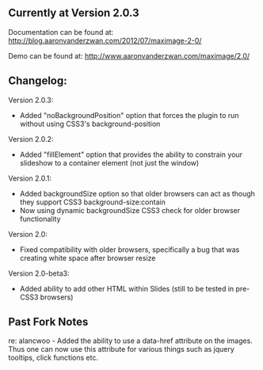 ## Currently at Version 2.0.3

Documentation can be found at:
http://blog.aaronvanderzwan.com/2012/07/maximage-2-0/

Demo can be found at:
http://www.aaronvanderzwan.com/maximage/2.0/

## Changelog:

Version 2.0.3:
* Added "noBackgroundPosition" option that forces the plugin to run without using CSS3's background-position

Version 2.0.2:
* Added "fillElement" option that provides the ability to constrain your slideshow to a container element (not just the window)

Version 2.0.1: 
* Added backgroundSize option so that older browsers can act as though they support CSS3 background-size:contain
* Now using dynamic backgroundSize CSS3 check for older browser functionality

Version 2.0:
* Fixed compatibility with older browsers, specifically a bug that was creating white space after browser resize

Version 2.0-beta3:
* Added ability to add other HTML within Slides (still to be tested in pre-CSS3 browsers)

## Past Fork Notes
re: alancwoo - Added the ability to use a data-href attribute on the images. Thus one can now use this attribute for various things such as jquery tooltips, click functions etc.